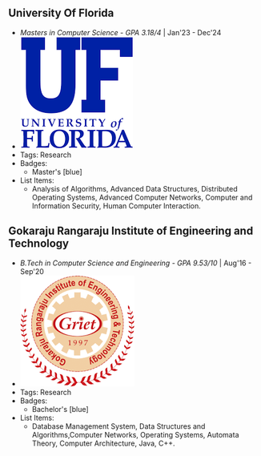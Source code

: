 ## University Of Florida
- *Masters in Computer Science - GPA 3.18/4* | Jan'23 - Dec'24
- ![logo512](../assets/gator.png)
- Tags: Research
- Badges:
  - Master's [blue]
- List Items:
  - Analysis of Algorithms, Advanced Data Structures, Distributed Operating Systems, Advanced Computer Networks, Computer and Information Security, Human Computer Interaction.

## Gokaraju Rangaraju Institute of Engineering and Technology
- *B.Tech in Computer Science and Engineering - GPA 9.53/10* | Aug'16 - Sep'20
- ![logo512](../assets/griet.png)
- Tags: Research
- Badges:
  - Bachelor's [blue]
- List Items:
  - Database Management System, Data Structures and Algorithms,Computer Networks, Operating Systems, Automata Theory, Computer Architecture, Java, C++.

